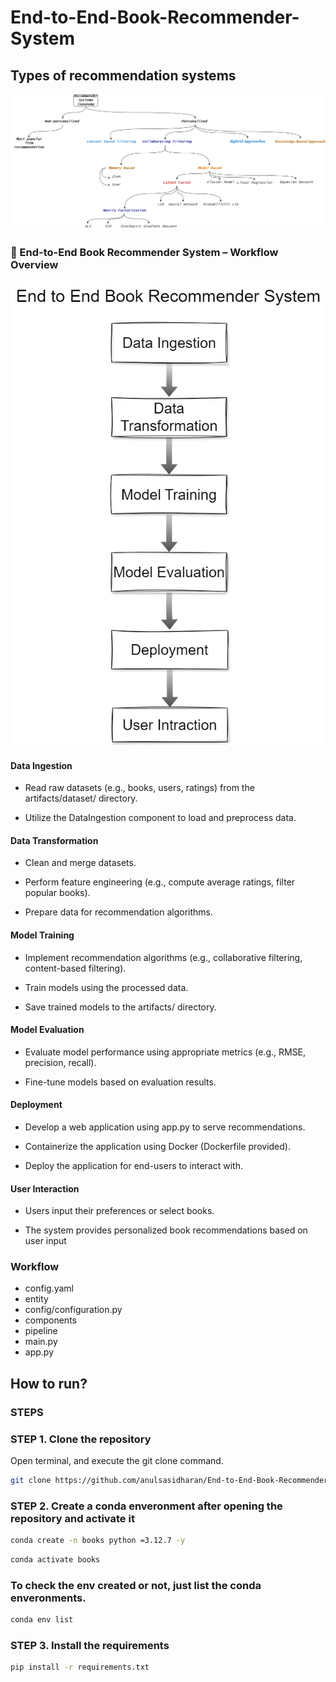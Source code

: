 # End-to-End-Book-Recommender-System

## Types of recommendation systems

![alt text](<Recommendation system catJPG.jpg>)

### 📘 End-to-End Book Recommender System – Workflow Overview

![alt text](E2E_Book_Recommendation_System.jpg)


#### Data Ingestion

- Read raw datasets (e.g., books, users, ratings) from the artifacts/dataset/ directory.

- Utilize the DataIngestion component to load and preprocess data.​

#### Data Transformation

- Clean and merge datasets.

- Perform feature engineering (e.g., compute average ratings, filter popular books).

- Prepare data for recommendation algorithms.​

#### Model Training

- Implement recommendation algorithms (e.g., collaborative filtering, content-based filtering).

- Train models using the processed data.

- Save trained models to the artifacts/ directory.​

#### Model Evaluation

- Evaluate model performance using appropriate metrics (e.g., RMSE, precision, recall).

- Fine-tune models based on evaluation results.​

#### Deployment

- Develop a web application using app.py to serve recommendations.

- Containerize the application using Docker (Dockerfile provided).

- Deploy the application for end-users to interact with.​

#### User Interaction

- Users input their preferences or select books.

- The system provides personalized book recommendations based on user input


### Workflow
- config.yaml
- entity
- config/configuration.py
- components
- pipeline
- main.py
- app.py

## How to run?
### STEPS

### STEP 1. Clone the repository

Open terminal, and execute the git clone command. 

```bash 
git clone https://github.com/anulsasidharan/End-to-End-Book-Recommender-System.git
```

### STEP 2. Create a conda enveronment after opening the repository and activate it

```bash
conda create -n books python =3.12.7 -y
```

```bash
conda activate books
```

### To check the env created or not, just list the conda enveronments. 
    
```bash
conda env list
```

### STEP 3. Install the requirements

```bash
pip install -r requirements.txt
```

